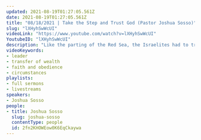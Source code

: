 ```yaml
---
updated: 2021-08-19T01:27:05.561Z
date: 2021-08-19T01:27:05.561Z
title: "08/18/2021 | Take the Step and Trust God (Pastor Joshua Sosso)"
slug: "lXHyhSwWcUI"
videoLink: "https://www.youtube.com/watch?v=lXHyhSwWcUI"
YoutubeID: "lXHyhSwWcUI"
description: "Like the parting of the Red Sea, the Israelites had to trust in the Word of God that he was going to part the water, even when he did it at the last minute. God is expecting the same kind of obedience from us. It shouldn't matter the circumstances that we are facing, all that should matter is that God is the one that spoke the word and we will follow it. Pastor Josh reminded us not to let our thoughts or circumstances be the reason that we don't pursue God's word. This sermon was delivered on August 18th, 2021 at Freedom Fellowship Church International.\n"
videoKeywords:
- leader
- transfer of wealth
- faith and obedience
- circumstances
playlists:
- full sermons
- livestreams
speakers:
- Joshua Sosso
people:
- title: Joshua Sosso
  slug: joshua-sosso
  contentType: people
  id: 2fn2KHOWEow0K6EqCkaywa
---
```

